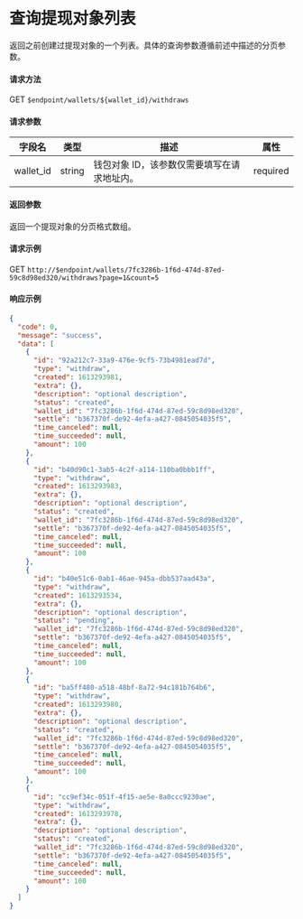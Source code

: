 # 查询提现对象列表

返回之前创建过提现对象的一个列表。具体的查询参数遵循前述中描述的分页参数。

#### 请求方法

GET `$endpoint/wallets/${wallet_id}/withdraws`

#### 请求参数

| 字段名    | 类型   | 描述                                        | 属性     |
| --------- | ------ | ------------------------------------------- | -------- |
| wallet_id | string | 钱包对象 ID，该参数仅需要填写在请求地址内。 | required |

#### 返回参数

返回一个提现对象的分页格式数组。

#### 请求示例

GET `http://$endpoint/wallets/7fc3286b-1f6d-474d-87ed-59c8d98ed320/withdraws?page=1&count=5`

#### 响应示例

```json
{
  "code": 0,
  "message": "success",
  "data": [
    {
      "id": "92a212c7-33a9-476e-9cf5-73b4981ead7d",
      "type": "withdraw",
      "created": 1613293981,
      "extra": {},
      "description": "optional description",
      "status": "created",
      "wallet_id": "7fc3286b-1f6d-474d-87ed-59c8d98ed320",
      "settle": "b367370f-de92-4efa-a427-0845054035f5",
      "time_canceled": null,
      "time_succeeded": null,
      "amount": 100
    },
    {
      "id": "b40d90c1-3ab5-4c2f-a114-110ba0bbb1ff",
      "type": "withdraw",
      "created": 1613293983,
      "extra": {},
      "description": "optional description",
      "status": "created",
      "wallet_id": "7fc3286b-1f6d-474d-87ed-59c8d98ed320",
      "settle": "b367370f-de92-4efa-a427-0845054035f5",
      "time_canceled": null,
      "time_succeeded": null,
      "amount": 100
    },
    {
      "id": "b40e51c6-0ab1-46ae-945a-dbb537aad43a",
      "type": "withdraw",
      "created": 1613293534,
      "extra": {},
      "description": "optional description",
      "status": "pending",
      "wallet_id": "7fc3286b-1f6d-474d-87ed-59c8d98ed320",
      "settle": "b367370f-de92-4efa-a427-0845054035f5",
      "time_canceled": null,
      "time_succeeded": null,
      "amount": 100
    },
    {
      "id": "ba5ff480-a518-48bf-8a72-94c181b764b6",
      "type": "withdraw",
      "created": 1613293980,
      "extra": {},
      "description": "optional description",
      "status": "created",
      "wallet_id": "7fc3286b-1f6d-474d-87ed-59c8d98ed320",
      "settle": "b367370f-de92-4efa-a427-0845054035f5",
      "time_canceled": null,
      "time_succeeded": null,
      "amount": 100
    },
    {
      "id": "cc9ef34c-051f-4f15-ae5e-8a0ccc9230ae",
      "type": "withdraw",
      "created": 1613293978,
      "extra": {},
      "description": "optional description",
      "status": "created",
      "wallet_id": "7fc3286b-1f6d-474d-87ed-59c8d98ed320",
      "settle": "b367370f-de92-4efa-a427-0845054035f5",
      "time_canceled": null,
      "time_succeeded": null,
      "amount": 100
    }
  ]
}
```